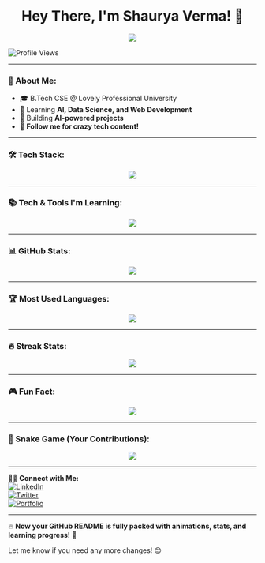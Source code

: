<h1 align="center">Hey There, I'm Shaurya Verma! 🚀</h1>

<p align="center">
  <img src="https://readme-typing-svg.herokuapp.com?font=Fira+Code&duration=3000&pause=1000&color=00FF00&center=true&vCenter=true&width=435&lines=Full-Stack+Dev+%7C+AI+%7C+Data+Science;Building+Cool+Projects!;Follow+for+Tech+%26+Coding+Stuff!">
</p>

![Profile Views](https://komarev.com/ghpvc/?username=shaurya123&color=green)

---

### 🚀 About Me:
- 🎓 B.Tech CSE @ Lovely Professional University  
- 🌱 Learning **AI, Data Science, and Web Development**  
- 🚀 Building **AI-powered projects**  
- 📢 **Follow me for crazy tech content!**  

---

### 🛠 Tech Stack:
<p align="center">
  <img src="https://skillicons.dev/icons?i=python,tensorflow,js,html,css,react,nodejs,express,github,linux,cpp,java,mysql,mongodb,git" />
</p>

---

### 📚 Tech & Tools I'm Learning:
<p align="center">
  <img src="https://skillicons.dev/icons?i=rust,go,kubernetes,docker,fastapi,nextjs" />
</p>

---

### 📊 GitHub Stats:
<p align="center">
  <img src="https://github-readme-stats.vercel.app/api?username=shaurya123&show_icons=true&theme=radical">
</p>

---

### 🏆 Most Used Languages:
<p align="center">
  <img src="https://github-readme-stats.vercel.app/api/top-langs/?username=shaurya123&layout=compact&theme=radical">
</p>

---

### 🔥 Streak Stats:
<p align="center">
  <img src="https://github-readme-streak-stats.herokuapp.com/?user=shaurya123&theme=dark">
</p>

---

### 🎮 Fun Fact:  
<p align="center">
  <img src="https://quotes-github-readme.vercel.app/api?type=horizontal&theme=radical">
</p>

---

### 🐍 Snake Game (Your Contributions):
<p align="center">
  <img src="https://raw.githubusercontent.com/shaurya123/shaurya123/output/github-contribution-grid-snake.svg">
</p>

---

👨‍💻 **Connect with Me:**  
[![LinkedIn](https://img.shields.io/badge/LinkedIn-blue?logo=linkedin)](https://linkedin.com/in/shauryaverma)  
[![Twitter](https://img.shields.io/badge/Twitter-blue?logo=twitter)](https://twitter.com/shaurya)  
[![Portfolio](https://img.shields.io/badge/Portfolio-MySite-green)](https://shaurya123.github.io)  

---

🔥 **Now your GitHub README is fully packed with animations, stats, and learning progress!** 🚀  

Let me know if you need any more changes! 😊
